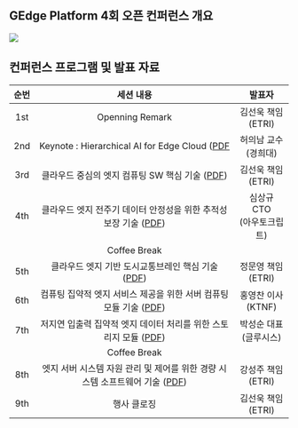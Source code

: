 ﻿## GEdge Platform 4회 오픈 컨퍼런스 개요
<p align="left">
  <img src="https://github.com/gedge-platform/docs/blob/main/conference/4th/images/4th_conference.jpg">
</p>

## 컨퍼런스 프로그램 및 발표 자료
| 순번 | 세션 내용 | 발표자 |
|:---------------------------------: | :---------------------------------: | :---------------------------------: |
|  1st  | Openning Remark | 김선욱 책임<BR>(ETRI) |
|  2nd  | Keynote : Hierarchical AI for Edge Cloud ([PDF](https://github.com/gedge-platform/docs/blob/main/conference/4th/presentation/01.GEdge_플랫폼_컨퍼런스_허의남.pdf) | 허의남 교수<BR>(경희대) |
|  3rd  | 클라우드 중심의 엣지 컴퓨팅 SW 핵심 기술 ([PDF](https://github.com/gedge-platform/docs/blob/main/conference/4th/presentation/02.GEdge_플랫폼_컨퍼런스_김선욱.pdf)) | 김선욱 책임<BR>(ETRI) |
|  4th  | 클라우드 엣지 전주기 데이터 안정성을 위한 추적성 보장 기술 ([PDF](https://github.com/gedge-platform/docs/blob/main/conference/4th/presentation/03.GEdge_플랫폼_컨퍼런스_심상규.pdf)) | 심상규 CTO <BR>(아우토크립트) | 
|       |Coffee Break 
|  5th  | 클라우드 엣지 기반 도시교통브레인 핵심 기술 ([PDF](https://github.com/gedge-platform/docs/blob/main/conference/4th/presentation/04.GEdge_플랫폼_컨퍼런스_정문영.pdf)) | 정문영 책임<BR>(ETRI) |
|  6th  | 컴퓨팅 집약적 엣지 서비스 제공을 위한 서버 컴퓨팅 모듈 기술 ([PDF](https://github.com/gedge-platform/docs/blob/main/conference/4th/presentation/05.GEdge_플랫폼_컨퍼런스_홍영찬2.pdf)) | 홍영찬 이사<BR>(KTNF) |
|  7th  | 저지연 입출력 집약적 엣지 데이터 처리를 위한 스토리지 모듈 ([PDF](https://github.com/gedge-platform/docs/blob/main/conference/4th/presentation/06.GEdge_플랫폼_컨퍼런스_박성순.pdf)) | 박성순 대표 <BR>(글루시스) |
|       | Coffee Break
|  8th  | 엣지 서버 시스템 자원 관리 및 제어를 위한 경량 시스템 소프트웨어 기술 ([PDF](https://github.com/gedge-platform/docs/blob/main/conference/4th/presentation/07.GEdge_플랫폼_컨퍼런스_강성주.pdf)) | 강성주 책임<BR>(ETRI) |
| 9th  | 행사 클로징 | 김선욱 책임<BR>(ETRI) |
<BR>
